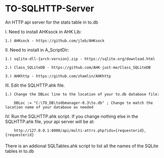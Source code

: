 # TO-SQLHTTP-Server
An HTTP api server for the stats table in to.db



I. Need to install AHKsock in AHK Lib:
  
    1.) AHKsock - https://github.com/jleb/AHKsock


II. Need to install in A_ScriptDir:
 
    1.) sqlite-dll-{arch-version}.zip - https://sqlite.org/download.html
 
    2.) Class_SQLiteDB - https://github.com/AHK-just-me/Class_SQLiteDB
 
    3.) AHKhttp - https://github.com/zhamlin/AHKhttp


III. Edit the SQLHTTP.ahk file.

    1.) Change the DBLoc line to the location of your to.db database file:

        DBLoc := "C:\TO_DB\todbmanager-0.3\to.db" ; Change to match the location name of your database as needed

IV. Run the SQLHTTP.ahk script. If you change nothing else in the SQLHTTP.ahk file, your api server will be at:

        http://127.0.0.1:8000/api/multi-attrs.php?ids={requesterid},{requesterid}

####
There is an addional SQLTables.ahk script to list all the names of the SQLite tables in to.db
